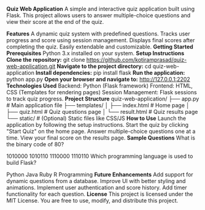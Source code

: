 **Quiz Web Application**
A simple and interactive quiz application built using Flask. This project allows users to answer multiple-choice questions and view their score at the end of the quiz.

**Features**
A dynamic quiz system with predefined questions.
Tracks user progress and score using session management.
Displays final scores after completing the quiz.
Easily extendable and customizable.
**Getting Started**
**Prerequisites**
Python 3.x installed on your system.
**Setup Instructions**
**Clone the repository:**
git clone https://github.com/kotiramprasad/quiz-web-application.git
**Navigate to the project directory:**
cd quiz-web-application
**Install dependencies:**
pip install flask
**Run the application:**
python app.py
**Open your browser and navigate to:**
http://127.0.0.1:2202
**Technologies Used**
Backend: Python (Flask framework)
Frontend: HTML, CSS (Templates for rendering pages)
Session Management: Flask sessions to track quiz progress.
**Project Structure**
quiz-web-application/
├── app.py              # Main application file
├── templates/
│   ├── index.html      # Home page
│   ├── quiz.html       # Quiz questions page
│   └── result.html     # Quiz results page
└── static/             # (Optional) Static files like CSS/JS
**How to Use**
Launch the application by following the setup instructions.
Start the quiz by clicking "Start Quiz" on the home page.
Answer multiple-choice questions one at a time.
View your final score on the results page.
**Sample Questions**
What is the binary code of 80?

1010000
1010110
1110000
1110110
Which programming language is used to build Flask?

Python
Java
Ruby
R Programming
**Future Enhancements**
Add support for dynamic questions from a database.
Improve UI with better styling and animations.
Implement user authentication and score history.
Add timer functionality for each question.
**License**
This project is licensed under the MIT License. You are free to use, modify, and distribute this project.
